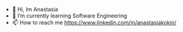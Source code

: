 - 👋 Hi, Im Anastasia
- 🌱 I’m currently learning Software Engineering 
- 📫 How to reach me https://www.linkedin.com/in/anastasiakokin/


